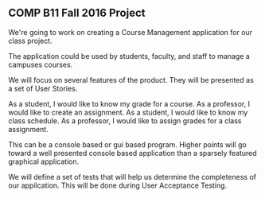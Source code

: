 ## COMP B11 Fall 2016 Project
We're going to work on creating a Course Management application for our class project. 

The application could be used by students, faculty, and staff to manage a campuses courses.

We will focus on several features of the product. They will be presented as a set of User Stories.

As a student, I would like to know my grade for a course.
As a professor, I would like to create an assignment.
As a student, I would like to know my class schedule.
As a professor, I would like to assign grades for a class assignment.

This can be a console based or gui based program. Higher points will go toward a well presented 
console based application than a sparsely featured graphical application.

We will define a set of tests that will help us determine the completeness of our appilcation.
This will be done during User Acceptance Testing. 
